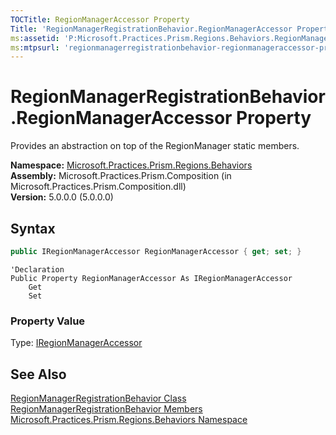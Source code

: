 ```yaml
---
TOCTitle: RegionManagerAccessor Property
Title: 'RegionManagerRegistrationBehavior.RegionManagerAccessor Property (Microsoft.Practices.Prism.Regions.Behaviors)'
ms:assetid: 'P:Microsoft.Practices.Prism.Regions.Behaviors.RegionManagerRegistrationBehavior.RegionManagerAccessor'
ms:mtpsurl: 'regionmanagerregistrationbehavior-regionmanageraccessor-property-mspp-regions-behaviors.md'
---
```


# RegionManagerRegistrationBehavior.RegionManagerAccessor Property

Provides an abstraction on top of the RegionManager static members.

**Namespace:** [Microsoft.Practices.Prism.Regions.Behaviors](/patterns-practices/reference/mspp-regions-behaviors-namespace)<br/>
**Assembly:** Microsoft.Practices.Prism.Composition (in Microsoft.Practices.Prism.Composition.dll)<br/>
**Version:** 5.0.0.0 (5.0.0.0)

## Syntax

```C#
public IRegionManagerAccessor RegionManagerAccessor { get; set; }
```

```VB
'Declaration
Public Property RegionManagerAccessor As IRegionManagerAccessor
	Get
	Set
```

### Property Value

Type: [IRegionManagerAccessor](/patterns-practices/reference/iregionmanageraccessor-interface-mspp-regions)

## See Also

[RegionManagerRegistrationBehavior Class](/patterns-practices/reference/regionmanagerregistrationbehavior-class-mspp-regions-behaviors)<br/>
[RegionManagerRegistrationBehavior Members](/patterns-practices/reference/regionmanagerregistrationbehavior-members-mspp-regions-behaviors)<br/>
[Microsoft.Practices.Prism.Regions.Behaviors Namespace](/patterns-practices/reference/mspp-regions-behaviors-namespace)